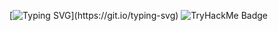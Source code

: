 [![Typing SVG](https://readme-typing-svg.demolab.com/?lines=Welcome+to+Francesco's+corner.;)](https://git.io/typing-svg)
![TryHackMe Badge](https://tryhackme-badges.s3.amazonaws.com/RageTroup.png)


